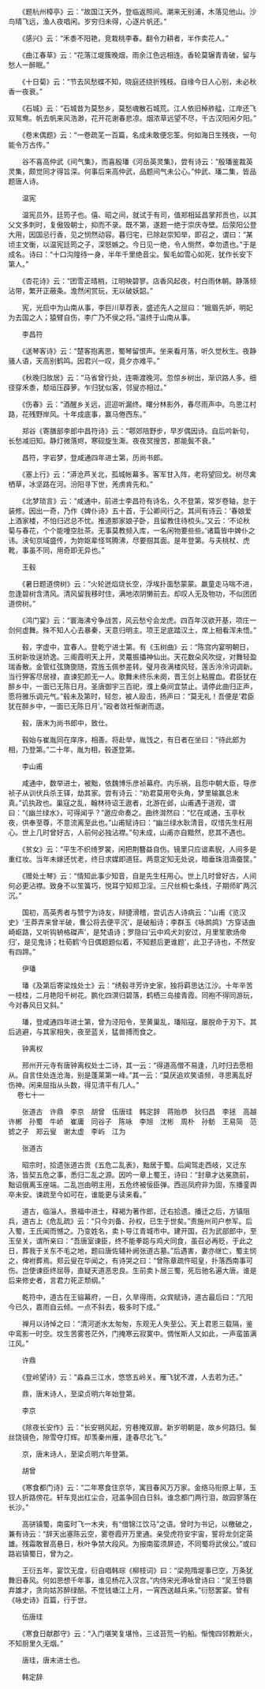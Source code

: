 <!-- { "loadSidebar": true } -->
　　《题杭州樟亭》云：“故国江天外，登临返照间。潮来无别浦，木落见他山。沙鸟晴飞远，渔人夜唱闲。岁穷归未得，心逐片帆还。”

　　《感兴》云：“禾黍不阳艳，竞栽桃李春。翻令力耕者，半作卖花人。”

　　《曲江春草》云：“花落江堤簇晚烟，雨余江色远相连。香轮莫辗青青破，留与愁人一醉眠。”

　　《十日菊》云：“节去风愁蝶不知，晓庭还绕折残枝。自缘今日人心别，未必秋香一夜衰。”

　　《石城》云：“石城昔为莫愁乡，莫愁魂散石城荒。江人依旧棹舴艋，江岸还飞双鸳鸯。帆去帆来风浩渺，花开花谢春悲凉。烟浓草远望不尽，千古汉阳闲夕阳。”

　　《卷末偶题》云：“一卷疏芜一百篇，名成未敢便忘筌。何如海日生残夜，一句能令万古传。”

　　谷不喜高仲武《间气集》，而喜殷璠《河岳英灵集》，尝有诗云：“殷璠鉴裁英灵集，颇觉同才得旨深。何事后来高仲武，品题间气未公心。”仲武、璠二集，皆品题唐人诗。

　　温宪

　　温宪员外，廷筠子也。僖、昭之间，就试于有司，值郑相延昌掌邦贡也，以其父文多刺时，复傲毁朝士，抑而不录。既不第，遂题一绝于崇庆寺壁。后荥阳公登大用，因国忌行香，见之悯然动容。暮归宅，已除赵崇知举，即召之，谓曰：“某顷主文衡，以温宪廷筠之子，深怒嫉之。今日见一绝，令人恻然，幸勿遗也。”于是成名。诗曰：“十口沟隍待一身，半年千里绝音尘。鬓毛如雪心如死，犹作长安下第人。”

　　《杏花诗》云：“团雪正晴梢，江明映碧寥。店香风起夜，村白雨休朝。静落频沾带，繁开正蔽条。澹然闲赏玩，无以破妖韶。”

　　宪，光启中为山南从事，李巨川草荐表，盛述先人之屈曰：“娥眉先妒，明妃为去国之人；猿臂自伤，李广乃不侯之将。”温终于山南从事。

　　李昌符

　　《送琴客诗》云：“楚客抱离思，蜀琴留恨声。坐来看月落，听久觉秋生。夜静骚人语，天高别鹤鸣。因君兴一叹，竟夕亦难平。”

　　《秋晚归故居》云：“马省曾行处，连嘶渡晚河。忽惊乡树出，渐识路人多。细径穿禾黍，颓垣压薜萝。乍归犹似客，邻叟亦相过。”

　　《伤春》云：“酒醒乡关远，迢迢听漏终。曙分林影外，春尽雨声中。鸟思江村路，花残野岸风。十年成底事，赢马倦西东。”

　　郑谷《寄膳部李郎中昌符诗》云：“鄠郊陪野步，早岁偶因诗。自后吟新句，长愁减旧知。静灯微落烬，寒砚旋生澌。夜夜冥搜苦，那能鬓不衰。”

　　昌符，字岩梦，登咸通四年进士第，历尚书郎。

　　《塞上行》云：“漭沧芦关北，孤城帐幕多。客军甘入阵，老将望回戈。树尽禽栖草，冰坚路在河。汾阳寻下世，羌虏肯先和。”

　　《北梦琐言》云：“咸通中，前进士李昌符有诗名，久不登第，常岁卷轴，怠于装修。因出一奇，乃作《婢仆诗》五十首，于公卿间行之。其间有诗云：‘春娘爱上酒家楼，不怕归迟总不忧。推道那家娘子卧，且留教住待梳头。’又云：‘不论秋菊与春花，个个能噇空肚茶。无事莫教频入库，一名闲物要些些。’诸篇皆中婢仆之讳。浃旬京域盛传，为妳妪辈怪骂腾沸，尽要掴其面。是年登第。与夫桃杖、虎靴，事虽不同，用奇即无异也。”

　　王毂

　　《暑日题道傍树》云：“火轮迸焰烧长空，浮埃扑面愁蒙蒙。羸童走马喘不进，忽逢碧树含清风。清风留我移时住，满地浓阴懒前去。却叹人无及物功，不似团团道傍树。”

　　《鸿门宴》云：“寰海沸兮争战苦，风云愁兮会龙虎。四百年汉欲开基，项庄一剑何虚舞。殊不知人心去暴秦，天意归明主。项王足底踏汉土，席上相看浑未悟。”

　　毂，字虚中，宜春人。登乾宁进士第。有《玉树曲》云：“陈宫内宴明朝日，玉树新妆逞娇逸。三阁霞明天上开，灵鼍振攂神仙出。天花数朵风吹绽，对舞轻盈瑞香散。金管红弦旖旎随，霓旌玉佩参差转。璧月夜满楼风轻，莲舌泠泠词调新。当行狎客尽居禄，直谏犯颜无一人。歌舞未终乐未阕，晋王剑上粘腥血。君臣犹在醉乡中，一面已无陈日月。圣唐御宇三百祀，濮上桑间宜禁止。请停此曲归正声，愿将雅乐调元气。”毂未及第时，轻忽，被人殴击，扬声曰：“莫无礼！吾便是‘君臣犹在醉乡中，一面已无陈日月’。”殴者敛衽惭谢而退。

　　毂，唐末为尚书郎中，致仕。

　　毂始与崔胤同在庠序，相善。将赴举，胤饯之，有日者在坐曰：“待此郎为相，乃登第。”二十年，胤为相，毂遂登第。

　　李山甫

　　咸通中，数举进士，被黜，依魏博乐彦祯幕府。内乐祸，且怨中朝大臣，导彦祯子从训伏兵杀王铎，劫其家。尝有诗云：“劝君莫用夸头角，梦里输赢总未真。”讥执政也。巢寇之乱，翰林待诏王遨者，北游在邺，山甫遇于道观，谓曰：“《幽兰绿水》，可得闻乎？”遨应命奏之。曲终潸然曰：“忆在咸通，玉亭秋夜，供奉至尊，不意流离至此也。”山甫赋诗曰：“幽兰绿水耿清音，叹惜先生枉用心。世上几时曾好古，人前何必独沾襟。”句未成，山甫亦自黯然，悲其不遇也。

　　《贫女》云：“平生不织绮罗裳，闲把荆簪益自伤。镜里只应谙素貎，人间多是重红妆。当年未嫁还忧老，终日求媒即道狂。两意定知无处说，暗垂珠泪滴蚕筐。”

　　《赠处士琴》云：“情知此事少知音，自是先生枉用心。世上几时曾好古，人间何必更沾襟。致身不以笙簧巧，悦耳宁知郑卫淫。三尺丝桐七条线，子期师旷两沉沉。”

　　国初，高英秀者与赞宁为诗友，辩捷滑稽，尝讥古人诗病云：“山甫《览汉史》‘王莽弄来曾半破，曹公将去便平沉’，是破船诗；李群玉《咏鹧鸪》‘方穿诘曲崎岖路，又听钩辀格磔声’，是梵语诗；罗隐曰‘云中鸡犬刘安过，月里笙歌炀帝归’，是见鬼诗；杜荀鹤‘今日偶题题似着，不知题后更谁题’，此卫子诗也，不然安有四蹄。”

　　伊璠

　　璠《及第后寄梁烛处士》云：“绣毂寻芳许史家，独将羁思达江沙。十年辛苦一枝桂，二月艳阳千树花。鹏化四溟归碧落，鹤栖三岛接青霞。同袍不得同游玩，今对春风日又斜。”

　　璠，登咸通四年进士第，曾为泾阳令，至黄巢乱，璠陷寇，屡脱命于刃下。其后逃避，与其家相失，夜至蓝关，猛兽搏而食之。

　　钟离权

　　邢州开元寺有唐钟离权处士二诗，其一云：“得道高僧不易逢，几时归去愿相从。自言住处连沧海，别是蓬莱第一峰。”其一云：“莫厌追欢笑语频，寻思离乱好伤神。闲来屈指从头数，得见清平有几人。”  
　 
卷七十一

　　张道古　许鼎　李京　胡曾　伍唐珪　韩定辞　蒋贻恭　狄归昌　李拯　高越　许郴　孙蜀　牛峤　崔庸　同谷子　陈咏　李旭　沈彬　周朴　孙鲂　王易简　范摅之子　郑云叟　谢太虚　李屿　江为

　　张道古

　　昭宗时，拾遗张道古贡《五危二乱表》，黜居于蜀。后闻驾走西岐，又迁东洛，皆契五危之事，悉归二乱之源。因吟一章上蜀王，诗曰：“封章才达冕旒前，黜诏俄离玉座端。二乱岂由明主用，五危终被佞臣弹。西巡凤府非为固，东播銮舆卒未安。谏疏至今如可在，谁能更与读来看。”

　　道古，临淄人。景福中进士，释褐为著作郎，迁右拾遗。播迁之后，方镇阻兵，道古上《危乱疏》云：“只今刘备、孙权，已生于世矣。”责施州司户参军。后入蜀，王氏闻而憾之。乃变姓名，卖卜导江青城市中。建开国，召为武部郎中，至玉垒关，谓所亲曰：“吾唐室谏臣，终不能拳跽与鸡犬同食，虽召必再贬，于此之日，葬我于关东不毛之地，题曰唐佐辅补阙张道古墓。”后遇害，妻亦继亡，蜀主悯之，俾袝葬焉。郑云叟在华闻之，有诗哭之曰：“曾陈章疏忤昭皇，扑落西南事可伤。岂使谏臣终屈辱，直疑天道恶忠良。生前卖卜居三蜀，死后驰名遍大唐。谁是后来修史者，言君力死正颓纲。”

　　乾符中，道古在王镕幕府，一日，久旱得雨，众宾赋诗，道古最后曰：“亢阳今已久，嘉雨自云倾。一点不斜去，极多时下成。”

　　禅月以诗悼之曰：“清河逝水太匆匆，东观无人失至公。天上君恩三载隔，鉴中鸾影一时空。坟生苦雾苍茫外，门掩寒云寂寞中。惆怅斯人又如此，一声蛮笛满江风。”

　　许鼎

　　《登岭望诗》云：“淼淼三江水，悠悠五岭关。雁飞犹不渡，人去若为还。”

　　鼎，唐末诗人，至梁贞明六年始登第。

　　李京

　　《除夜长安作》云：“长安朔风起，穷巷掩双扉。新岁明朝是，故乡何路归。鬓丝饶镜色，隙雪夺灯辉。却羡秦州雁，逢春尽北飞。”

　　京，唐末诗人，至梁贞明六年登第。

　　胡曾

　　《寒食都门诗》云：“二年寒食住京华，寓目春风万万家。金络马衔原上草，玉钗人折路傍花。轩车竞出红尘合，冠盖争回白日斜。谁念都门两行泪，故园寥落在长沙。”

　　高骈镇蜀，南蛮时飞一木夹，有“借锦江饮马”之语。曾时为书记，以檄破之，兼有诗云：“辞天出塞陈云空，雾卷霞开万里通。亲受虎符安宇宙，誓将龙剑定英雄。残霜敢冒高悬日，秋叶争禁大段风。为报南蛮须屏迹，不同蜀将武侯公。”或曰路岩镇蜀日，曾为之。

　　王衍五年，宴饮无度，衍自唱韩琮《柳枝词》曰：“梁苑隋堤事已空，万条犹舞旧春风。何如思想千年事，谁见杨花入汉宫。”内侍宋光溥咏曾诗曰：“吴王恃霸弃雄才，贪向姑苏醉绿醅。不觉钱塘江上月，一宵西送越兵来。”衍怒罢宴。曾有《咏史诗》百篇，行于世。

　　伍唐珪

　　《寒食日献郡守》云：“入门堪笑复堪怜，三迳苔荒一钓船。惭愧四邻教断火，不知厨里久无烟。”

　　唐珪，唐末进士也。

　　韩定辞

